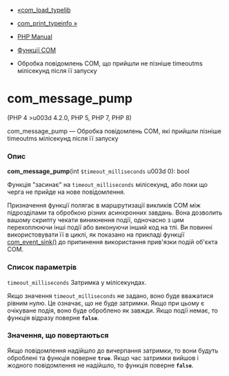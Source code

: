 - [«com_load_typelib](function.com-load-typelib.md)
- [com_print_typeinfo »](function.com-print-typeinfo.md)

- [PHP Manual](index.md)
- [Функції COM](ref.com.md)
- Обробка повідомлень COM, що прийшли не пізніше timeoutms мілісекунд
після її запуску

# com_message_pump

(PHP 4 \>u003d 4.2.0, PHP 5, PHP 7, PHP 8)

com_message_pump — Обробка повідомлень COM, які прийшли пізніше
timeoutms мілісекунд після її запуску

### Опис

**com_message_pump**(int `$timeout_milliseconds` u003d 0): bool

Функція "засинає" на `timeout_milliseconds` мілісекунд, або поки що
черга не прийде на нове повідомлення.

Призначення функції полягає в маршрутизації викликів COM між
підрозділами та обробкою різних асинхронних завдань. Вона дозволить
вашому скрипту чекати виникнення події, одночасно з цим
перехоплюючи інші події або виконуючи інший код на тлі. Ви повинні
використовувати її в циклі, як показано на прикладі функції
[com_event_sink()](function.com-event-sink.md) до припинення
використання прив'язки подій об'єкта COM.

### Список параметрів

`timeout_milliseconds`
Затримка у мілісекундах.

Якщо значення `timeout_milliseconds` не задано, воно буде вважатися
рівним нулю. Це означає, що не буде затримки. Якщо при цьому
є очікуване подія, воно буде оброблено як завжди. Якщо
події немає, то функція відразу поверне **`false`**.

### Значення, що повертаються

Якщо повідомлення надійшло до вичерпання затримки, то вони будуть оброблені та
функція поверне **`true`**. Якщо час затримки вийшов і жодного
повідомлення не надійшло, то функція поверне **`false`**.
